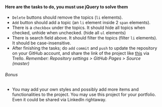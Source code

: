 

#### Here are the tasks to do, you must use jQuery to solve them

- `Delete` buttons should remove the topics (`li` elements). 
- `Add` button should add a topic (an `li` element inside 2 `span` elements).
- There is a `checkbox` under the topics. It should hide all topics when checked, unhide when unchecked. (hide all `ul` elements)
- There is search field above. It should filter the topics (filter `li` elements). It should be case-insensitive.
- After finishing the tasks; do `add` `commit` and `push` to update the repository on your GitHub account, and share the link of the project like [this](https://livecodingonline.github.io/jQuery-Assignment/) via Trello. *Remember: Repository settings > GitHub Pages > Source (master)*

###### Bonus
- You may add your own styles and possibly add more items and functionalities to the project. You may use this project for your portfolio. Even it could be shared via LinkedIn rightaway.


